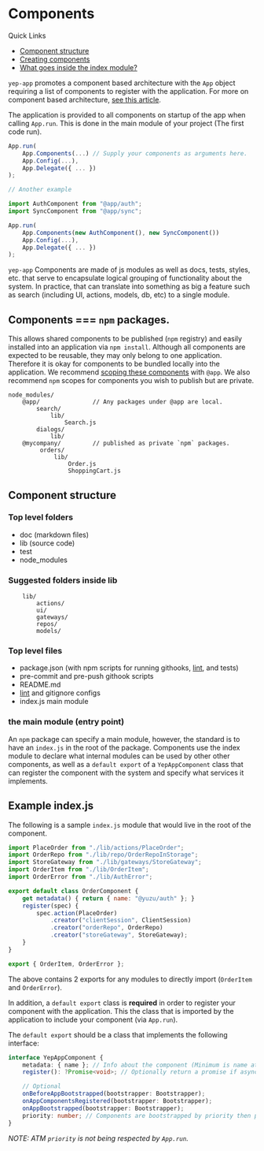 # Components

Quick Links

- [Component structure](#component-structure)
- [Creating components](#creating-components)
- [What goes inside the index module?](#example-index.js)

`yep-app` promotes a component based architecture with the `App` object requiring a list of components to register with the application.
For more on component based architecture, [see this article](https://msdn.microsoft.com/en-us/library/ee658117.aspx#ComponentBasedStyle).

The application is provided to all components on startup of the app when calling `App.run`. This is done in the main module of your project (The first code run).

```javascript
App.run(
    App.Components(...) // Supply your components as arguments here.
    App.Config(...),
    App.Delegate({ ... })
);

// Another example

import AuthComponent from "@app/auth";
import SyncComponent from "@app/sync";

App.run(
    App.Components(new AuthComponent(), new SyncComponent())
    App.Config(...),
    App.Delegate({ ... })
);

```

`yep-app` Components are made of js modules as well as docs, tests, styles, etc. that serve to encapsulate logical grouping of functionality about the system. In practice, that can translate into something as big a feature such as search (including UI, actions, models, db, etc) to a single module.

## Components === `npm` packages.

This allows shared components to be published (`npm` registry) and easily installed into an application via `npm install`. Although all components are expected to be reusable, they may only belong to one application. Therefore it is okay for components to be bundled locally into the application. We recommend [scoping these components](https://docs.npmjs.com/misc/scope) with `@app`.  We also recommend `npm` scopes for components you wish to publish but are private.

```
node_modules/
    @app/               // Any packages under @app are local.
        search/
            lib/
                Search.js
        dialogs/
            lib/
    @mycompany/         // published as private `npm` packages.
         orders/
             lib/
                 Order.js
                 ShoppingCart.js
```


## Component structure

### Top level folders
- doc (markdown files)
- lib (source code)
- test
- node_modules

### Suggested folders inside lib

```
    lib/
        actions/
        ui/
        gateways/
        repos/
        models/
```

### Top level files
- package.json (with npm scripts for running githooks, [lint](https://github.com/YuzuJS/yep-eslint-config), and tests)
- pre-commit and pre-push githook scripts
- README.md
- [lint](https://github.com/YuzuJS/yep-eslint-config) and gitignore configs
- index.js main module

### the main module (entry point)
An `npm` package can specify a main module, however, the standard is to have an `index.js` in the root of the package. Components use the index module to declare what internal modules can be used by other other components, as well as a `default export` of a `YepAppComponent` class that can register the component with the system and specify what services it implements.

## Example index.js
The following is a sample `index.js` module that would live in the root of the component.

```javascript
import PlaceOrder from "./lib/actions/PlaceOrder";
import OrderRepo from "./lib/repo/OrderRepoInStorage";
import StoreGateway from "./lib/gateways/StoreGateway";
import OrderItem from "./lib/OrderItem";
import OrderError from "./lib/AuthError";

export default class OrderComponent {
    get metadata() { return { name: "@yuzu/auth" }; }
    register(spec) {
        spec.action(PlaceOrder)
            .creator("clientSession", ClientSession)
            .creator("orderRepo", OrderRepo)
            .creator("storeGateway", StoreGateway);
    }
}

export { OrderItem, OrderError };
```
The above contains 2 exports for any modules to directly import (`OrderItem` and `OrderError`).

In addition, a `default export` class is **required** in order to register your component with the application. This the class that is imported by the application to include your component (via `App.run`).

The `default export` should be a class that implements the following interface:

```typescript
interface YepAppComponent {
    metadata: { name }; // Info about the component (Minimum is name attribute);
    register(): ?Promise<void>; // Optionally return a promise if async is needed.

    // Optional
    onBeforeAppBootstrapped(bootstrapper: Bootstrapper);
    onAppComponentsRegistered(bootstrapper: Bootstrapper);
    onAppBootstrapped(bootstrapper: Bootstrapper);
    priority: number; // Components are bootstrapped by priority then placement in the `App.Components` constructor.
}
```
*NOTE: ATM `priority` is not being respected by `App.run`.*


